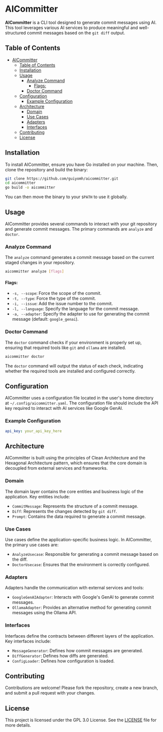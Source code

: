 # AICommitter

**AICommitter** is a CLI tool designed to generate commit messages using AI. This tool leverages various AI services to produce meaningful and well-structured commit messages based on the `git diff` output.

## Table of Contents

- [AICommitter](#aicommitter)
  - [Table of Contents](#table-of-contents)
  - [Installation](#installation)
  - [Usage](#usage)
    - [Analyze Command](#analyze-command)
      - [Flags:](#flags)
    - [Doctor Command](#doctor-command)
  - [Configuration](#configuration)
    - [Example Configuration](#example-configuration)
  - [Architecture](#architecture)
    - [Domain](#domain)
    - [Use Cases](#use-cases)
    - [Adapters](#adapters)
    - [Interfaces](#interfaces)
  - [Contributing](#contributing)
  - [License](#license)

## Installation

To install AICommitter, ensure you have Go installed on your machine. Then, clone the repository and build the binary:

```bash
git clone https://github.com/guiyomh/aicommitter.git
cd aicommitter
go build -o aicommitter
```

You can then move the binary to your `$PATH` to use it globally.

## Usage

AICommitter provides several commands to interact with your git repository and generate commit messages. The primary commands are `analyze` and `doctor`.

### Analyze Command

The `analyze` command generates a commit message based on the current staged changes in your repository.

```bash
aicommitter analyze [flags]
```

#### Flags:

- `-s, --scope`: Force the scope of the commit.
- `-t, --type`: Force the type of the commit.
- `-i, --issue`: Add the issue number to the commit.
- `-l, --language`: Specify the language for the commit message.
- `-a, --adapter`: Specify the adapter to use for generating the commit message (default: `google_genai`).

### Doctor Command

The `doctor` command checks if your environment is properly set up, ensuring that required tools like `git` and `ollama` are installed.

```bash
aicommitter doctor
```

The `doctor` command will output the status of each check, indicating whether the required tools are installed and configured correctly.

## Configuration

AICommitter uses a configuration file located in the user's home directory at `~/.config/aicommitter.yaml`. The configuration file should include the API key required to interact with AI services like Google GenAI.

### Example Configuration

```yaml
api_key: your_api_key_here
```

## Architecture

AICommitter is built using the principles of Clean Architecture and the Hexagonal Architecture pattern, which ensures that the core domain is decoupled from external services and frameworks.

### Domain

The domain layer contains the core entities and business logic of the application. Key entities include:

- `CommitMessage`: Represents the structure of a commit message.
- `Diff`: Represents the changes detected by `git diff`.
- `Prompt`: Contains the data required to generate a commit message.

### Use Cases

Use cases define the application-specific business logic. In AICommitter, the primary use cases are:

- `AnalyzeUsecase`: Responsible for generating a commit message based on the diff.
- `DoctorUsecase`: Ensures that the environment is correctly configured.

### Adapters

Adapters handle the communication with external services and tools:

- `GoogleGenAIAdapter`: Interacts with Google's GenAI to generate commit messages.
- `OllamaAdapter`: Provides an alternative method for generating commit messages using the Ollama API.

### Interfaces

Interfaces define the contracts between different layers of the application. Key interfaces include:

- `MessageGenerator`: Defines how commit messages are generated.
- `DiffGenerator`: Defines how diffs are generated.
- `ConfigLoader`: Defines how configuration is loaded.

## Contributing

Contributions are welcome! Please fork the repository, create a new branch, and submit a pull request with your changes.

## License

This project is licensed under the GPL 3.0 License. See the [LICENSE](LICENSE.md) file for more details.
